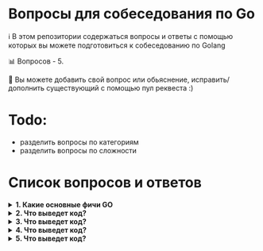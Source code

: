 
# Вопросы для собеседования по Go

:information_source: В этом репозитории содержаться вопросы и ответы с помощью которых вы можете подготовиться к собеседованию по Golang

:bar_chart: Вопросов - 5.

:pencil: Вы можете добавить свой вопрос или обьяснение, исправить/дополнить существующий с помощью пул реквеста :)

# Todo:
- разделить вопросы по категориям
- разделить вопросы по сложности

# Список вопросов и ответов

<details>
<summary><b>1. Какие основные фичи GO</b></summary><br>

* Сильная статическая типизация - тип переменных не может быть изменен с течением времени, и они должны быть определены во время компиляции
* Быстрое время компиляции
* Встроенная конкурентность
* Встроеный сборщик мусора
* Компилируется в один бинарник - все, что вам нужно для запуска приложения. Очень полезно для управления версиями во время выполнения.

</details>

<details>
<summary><b>2. Что выведет код?</b></summary><br>

```golang
package main
 
import (
	"fmt"
	"sync"
	"time"
)
 
func main() {
	var wg sync.WaitGroup
	
	wg.Add(1)
	go func() {
		time.Sleep(time.Second * 2)
		fmt.Println("1")
		wg.Done()
	}()

	go func() {
		fmt.Println("2")
	}()

	wg.Wait()
	fmt.Println("3")
}
````

<details>
<summary><b>Ответ</b></summary><br>
всегда 2 1 3
</details>

</details>

<details>
<summary><b>3. Что выведет код?</b></summary><br>

```golang
package main

import (
	"context"
	"fmt"
	"time"
)

func main() {
	timeout := 3 * time.Second
	ctx, cancel := context.WithTimeout(context.Background(), timeout)
	defer cancel()

	select {
	case <-time.After(1 * time.Second):
		fmt.Println("waited for 1 sec")
	case <-time.After(2 * time.Second):
		fmt.Println("waited for 2 sec")
	case <-time.After(3 * time.Second):
		fmt.Println("waited for 3 sec")
	case <-ctx.Done():
		fmt.Println(ctx.Err())
	}
}
```

<details>
<summary><b>Ответ</b></summary><br>
waited for 1 sec
</details>

</details>

<details>
<summary><b>4. Что выведет код?</b></summary><br>

```golang
package main

import (
	"container/heap"
	"fmt"
)

type IntHeap []int

func (h IntHeap) Len() int           { return len(h) }
func (h IntHeap) Less(i, j int) bool { return h[i] < h[j] }
func (h IntHeap) Swap(i, j int)      { h[i], h[j] = h[j], h[i] }

func (h *IntHeap) Push(x interface{}) {
	*h = append(*h, x.(int))
}

func (h *IntHeap) Pop() interface{} {
	old := *h
	n := len(old)
	x := old[n-1]
	*h = old[0 : n-1]
	return x
}

func main() {
	h := &IntHeap{2, 1, 5}
	heap.Init(h)
	fmt.Printf("first: %d\n", (*h)[0])
}
```

<details>
<summary><b>Ответ</b></summary><br>
first: 1
</details>

</details>

<details>
<summary><b>5. Что выведет код?</b></summary><br>

```golang
package main

import (
	"fmt"
)

func mod(a []int) {
	// Как и почему изменится вывод если раскомментировать строку ниже?
	// a = append(a, 125)
	
	for i := range a {
		a[i] = 5
	}
	
	fmt.Println(a)
}

func main() {
	sl := []int{1, 2, 3, 4}
	mod(sl)
	fmt.Println(sl)
}
```

<details>
<summary><b>Ответ</b></summary><br>
[5 5 5 5]
[5 5 5 5]

если раскомментировать `a = append(a, 125)`

[5 5 5 5 5]
[1 2 3 4]
</details>

</details>

